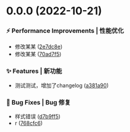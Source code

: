 # 0.0.0 (2022-10-21)


### ⚡ Performance Improvements | 性能优化

* 修改某某 ([2e7dc8e](https://github.com/NierJerome/vite-demo/commit/2e7dc8e))
* 修改某某 ([70ad7f5](https://github.com/NierJerome/vite-demo/commit/70ad7f5))


### ✨ Features | 新功能

* 测试测试，增加了changelog ([a381a90](https://github.com/NierJerome/vite-demo/commit/a381a90))


### 🐛 Bug Fixes | Bug 修复

* 样式错误 ([d7b9ff5](https://github.com/NierJerome/vite-demo/commit/d7b9ff5))
* r ([768cfc6](https://github.com/NierJerome/vite-demo/commit/768cfc6))



